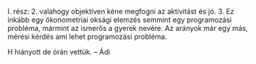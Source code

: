 I. rész:
2. valahogy objektíven kéne megfogni az aktivitást és jó.
3. Ez inkább egy ökonometriai oksági elemzés semmint egy programozási probléma, mármint az ismerős a gyerek nevére. Az arányok már egy más, mérési kérdés ami lehet programozási probléma.

H hiányott de órán vettük.  – Ádi
